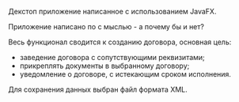 Декстоп приложение написанное с использованием JavaFX.

Приложение написано по с мыслью - а почему бы и нет?

Весь функционал сводится к созданию договора, основная цель:
- заведение договора с сопутствующими реквизитами;
- прикреплять документы в выбранному договору;
- уведомление о договоре, с истекающим сроком исполнения.

Для сохранения данных выбран файл формата XML.

